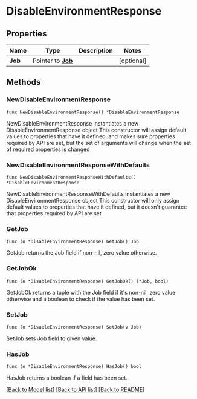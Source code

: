 # DisableEnvironmentResponse

## Properties

Name | Type | Description | Notes
------------ | ------------- | ------------- | -------------
**Job** | Pointer to [**Job**](Job.md) |  | [optional] 

## Methods

### NewDisableEnvironmentResponse

`func NewDisableEnvironmentResponse() *DisableEnvironmentResponse`

NewDisableEnvironmentResponse instantiates a new DisableEnvironmentResponse object
This constructor will assign default values to properties that have it defined,
and makes sure properties required by API are set, but the set of arguments
will change when the set of required properties is changed

### NewDisableEnvironmentResponseWithDefaults

`func NewDisableEnvironmentResponseWithDefaults() *DisableEnvironmentResponse`

NewDisableEnvironmentResponseWithDefaults instantiates a new DisableEnvironmentResponse object
This constructor will only assign default values to properties that have it defined,
but it doesn't guarantee that properties required by API are set

### GetJob

`func (o *DisableEnvironmentResponse) GetJob() Job`

GetJob returns the Job field if non-nil, zero value otherwise.

### GetJobOk

`func (o *DisableEnvironmentResponse) GetJobOk() (*Job, bool)`

GetJobOk returns a tuple with the Job field if it's non-nil, zero value otherwise
and a boolean to check if the value has been set.

### SetJob

`func (o *DisableEnvironmentResponse) SetJob(v Job)`

SetJob sets Job field to given value.

### HasJob

`func (o *DisableEnvironmentResponse) HasJob() bool`

HasJob returns a boolean if a field has been set.


[[Back to Model list]](../README.md#documentation-for-models) [[Back to API list]](../README.md#documentation-for-api-endpoints) [[Back to README]](../README.md)


